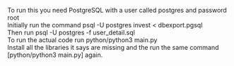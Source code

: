 To run this you need PostgreSQL with a user called postgres and password root<br/>
Initially run the command psql -U postgres invest < dbexport.pgsql<br/>
Then run psql -U postgres -f user_detail.sql<br/>
To run the actual code run python/python3 main.py<br/>
Install all the libraries it says are missing and the run the same command [python/python3 main.py] again.<br/>
